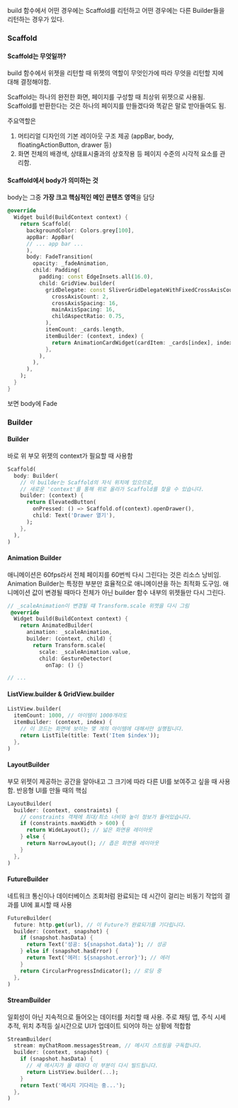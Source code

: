 build 함수에서 어떤 경우에는 Scaffold를 리턴하고 어떤 경우에는 다른 Builder들을 리턴하는 경우가 있다. 

### Scaffold
#### Scaffold는 무엇일까?

build 함수에서 위젯을 리턴할 때 위젯의 역할이 무엇인가에 따라 무엇을 리턴할 지에 대해 결정해야함.

Scaffold는 하나의 완전한 화면, 페이지를 구성할 때 최상위 위젯으로 사용됨. Scaffold를 반환한다는 것은 하나의 페이지를 만들겠다와 똑같은 말로 받아들여도 됨.

주요역할은 

1. 머티리얼 디자인의 기본 레이아웃 구조 제공 (appBar, body, floatingActionButton, drawer 등)
2. 화면 전체의 배경색, 상태표시줄과의 상호작용 등 페이지 수준의 시각적 요소를 관리함.

#### Scaffold에서 body가 의미하는 것
body는 그중 **가장 크고 핵심적인 메인 콘텐츠 영역**을 담당

```dart
@override
  Widget build(BuildContext context) {
    return Scaffold(
      backgroundColor: Colors.grey[100],
      appBar: AppBar(
      // ... app bar ...
      ),
      body: FadeTransition(
        opacity: _fadeAnimation,
        child: Padding( 
          padding: const EdgeInsets.all(16.0),
          child: GridView.builder(
            gridDelegate: const SliverGridDelegateWithFixedCrossAxisCount(
              crossAxisCount: 2,
              crossAxisSpacing: 16,
              mainAxisSpacing: 16,
              childAspectRatio: 0.75,
            ),
            itemCount: _cards.length,
            itemBuilder: (context, index) {
              return AnimationCardWidget(cardItem: _cards[index], index: index);
            },
          ),
        ),
      ),
    );
  }
}
```


보면 body에 Fade

### Builder

#### Builder

바로 위 부모 위젯의 context가 필요할 때 사용함

```dart
Scaffold(
  body: Builder(
    // 이 builder는 Scaffold의 자식 위치에 있으므로,
    // 새로운 'context'를 통해 위로 올라가 Scaffold를 찾을 수 있습니다.
    builder: (context) {
      return ElevatedButton(
        onPressed: () => Scaffold.of(context).openDrawer(),
        child: Text('Drawer 열기'),
      );
    },
  ),
)
```

#### Animation Builder

애니메이션은 60fps라서 전체 페이지를 60번씩 다시 그린다는 것은 리소스 낭비임. Animation Builder는  특정한 부분만 효율적으로 애니메이션을 하는 최적화 도구임. 애니메이션 값이 변경될 때마다 전체가 아닌 builder 함수 내부의 위젯들만 다시 그린다. 

```dart
// _scaleAnimation이 변경될 떄 Transform.scale 위젯을 다시 그림
 @override
  Widget build(BuildContext context) {
    return AnimatedBuilder(
      animation: _scaleAnimation,
      builder: (context, child) {
        return Transform.scale(
          scale: _scaleAnimation.value,
          child: GestureDetector(
            onTap: () {}

// ...
```


#### ListView.builder & GridView.builder

```dart
ListView.builder(
  itemCount: 1000, // 아이템이 1000개라도
  itemBuilder: (context, index) {
    // 이 코드는 화면에 보이는 몇 개의 아이템에 대해서만 실행됩니다.
    return ListTile(title: Text('Item $index'));
  },
)
```


#### LayoutBuilder

부모 위젯이 제공하는 공간을 알아내고 그 크기에 따라 다른 UI를 보여주고 싶을 때 사용함. 반응형 UI를 만들 때의 핵심

```dart
LayoutBuilder(
  builder: (context, constraints) {
    // constraints 객체에 최대/최소 너비와 높이 정보가 들어있습니다.
    if (constraints.maxWidth > 600) {
      return WideLayout(); // 넓은 화면용 레이아웃
    } else {
      return NarrowLayout(); // 좁은 화면용 레이아웃
    }
  },
)
```


#### FutureBuilder

네트워크 통신이나 데이터베이스 조회처럼 완료되는 데 시간이 걸리는 비동기 작업의 결과를 UI에 표시할 때 사용

```dart
FutureBuilder(
  future: http.get(url), // 이 Future가 완료되기를 기다립니다.
  builder: (context, snapshot) {
    if (snapshot.hasData) {
      return Text('성공: ${snapshot.data}'); // 성공
    } else if (snapshot.hasError) {
      return Text('에러: ${snapshot.error}'); // 에러
    }
    return CircularProgressIndicator(); // 로딩 중
  },
)
```

#### StreamBuilder

일회성이 아닌 지속적으로 들어오는 데이터를 처리할 때 사용. 주로 채팅 앱, 주식 시세 추적, 위치 추적등 실시간으로 UI가 업데이트 되어야 하는 상황에 적합함

```dart
StreamBuilder(
  stream: myChatRoom.messagesStream, // 메시지 스트림을 구독합니다.
  builder: (context, snapshot) {
    if (snapshot.hasData) {
      // 새 메시지가 올 때마다 이 부분이 다시 빌드됩니다.
      return ListView.builder(...);
    }
    return Text('메시지 기다리는 중...');
  },
)
```
